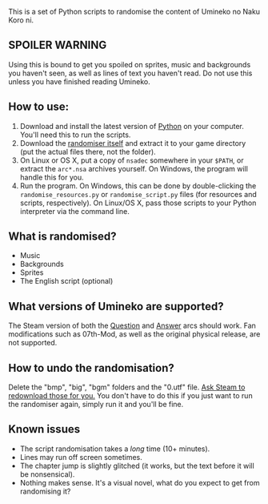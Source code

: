This is a set of Python scripts to randomise the content of Umineko no Naku Koro ni.

## SPOILER WARNING
Using this is bound to get you spoiled on sprites, music and backgrounds you haven't seen, as well as lines of text you haven't read. Do not use this unless you have finished reading Umineko.

## How to use:
1. Download and install the latest version of [Python](https://python.org) on your computer. You'll need this to run the scripts.
2. Download the [randomiser itself](../../archive/master.zip) and extract it to your game directory (put the actual files there, not the folder).
3. On Linux or OS X, put a copy of `nsadec` somewhere in your `$PATH`, or extract the `arc*.nsa` archives yourself. On Windows, the program will handle this for you.
4. Run the program. On Windows, this can be done by double-clicking the `randomise_resources.py` or `randomise_script.py` files (for resources and scripts, respectively). On Linux/OS X, pass those scripts to your Python interpreter via the command line.

## What is randomised?
- Music
- Backgrounds
- Sprites
- The English script (optional)

## What versions of Umineko are supported?
The Steam version of both the [Question](https://store.steampowered.com/app/406550/) and [Answer](https://store.steampowered.com/app/639490/) arcs should work. Fan modifications such as 07th-Mod, as well as the original physical release, are not supported.

## How to undo the randomisation?
Delete the "bmp", "big", "bgm" folders and the "0.utf" file. [Ask Steam to redownload those for you.](https://support.steampowered.com/kb_article.php?ref=2037-QEUH-3335) You don't have to do this if you just want to run the randomiser again, simply run it and you'll be fine.

## Known issues
- The script randomisation takes a *long* time (10+ minutes).
- Lines may run off screen sometimes.
- The chapter jump is slightly glitched (it works, but the text before it will be nonsensical).
- Nothing makes sense. It's a visual novel, what do you expect to get from randomising it?
